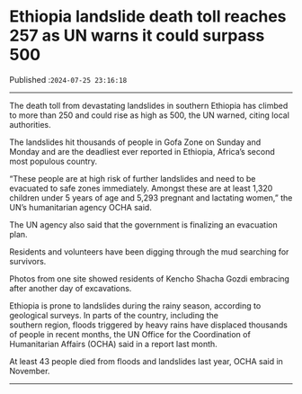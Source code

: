 # Ethiopia landslide death toll reaches 257 as UN warns it could surpass 500

Published :`2024-07-25 23:16:18`

---

The death toll from devastating landslides in southern Ethiopia has climbed to more than 250 and could rise as high as 500, the UN warned, citing local authorities.

The landslides hit thousands of people in Gofa Zone on Sunday and Monday and are the deadliest ever reported in Ethiopia, Africa’s second most populous country.

“These people are at high risk of further landslides and need to be evacuated to safe zones immediately. Amongst these are at least 1,320 children under 5 years of age and 5,293 pregnant and lactating women,” the UN’s humanitarian agency OCHA said.

The UN agency also said that the government is finalizing an evacuation plan.

Residents and volunteers have been digging through the mud searching for survivors.

Photos from one site showed residents of Kencho Shacha Gozdi embracing after another day of excavations.

Ethiopia is prone to landslides during the rainy season, according to geological surveys. In parts of the country, including the southern region, floods triggered by heavy rains have displaced thousands of people in recent months, the UN Office for the Coordination of Humanitarian Affairs (OCHA) said in a report last month.

At least 43 people died from floods and landslides last year, OCHA said in November.

---

